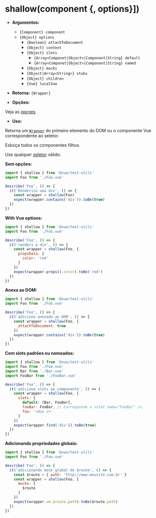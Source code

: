 # shallow(component {, options}])

- **Argumentos:**

  - `{Component} component`
  - `{Object} options`
    - `{Boolean} attachToDocument`
    - `{Object} context`
    - `{Object} slots`
        - `{Array<Componet|Object>|Component|String} default`
        - `{Array<Componet|Object>|Component|String} named`
    - `{Object} mocks`
    - `{Object|Array<String>} stubs`
    - `{Object} children`
    - `{Vue} localVue`

- **Retorna:** `{Wrapper}`

- **Opções:**

Veja as [opçoes](./options.md)

- **Uso:**

Retorna um [`Wrapper`](wrapper/README.md) do primeiro elemento do DOM ou o componente Vue correspondente ao seletor.

Esboça todos os componentes filhos.

Use qualquer [seletor](selectors.md) válido.

**Sem opções:**

```js
import { shallow } from '@vue/test-utils'
import Foo from './Foo.vue'

describe('Foo', () => {
  it('Renderiza uma div', () => {
    const wrapper = shallow(Foo)
    expect(wrapper.contains('div')).toBe(true)
  })
})
```

**With Vue options:**

```js
import { shallow } from '@vue/test-utils'
import Foo from './Foo.vue'

describe('Foo', () => {
  it('renders a div', () => {
    const wrapper = shallow(Foo, {
      propsData: {
        color: 'red'
      }
    })
    expect(wrapper.props().color).toBe('red')
  })
})
```

**Anexa ao DOM:**

```js
import { shallow } from '@vue/test-utils'
import Foo from './Foo.vue'

describe('Foo', () => {
  it('adiciona anexado ao DOM', () => {
    const wrapper = shallow(Foo, {
      attachToDocument: true
    })
    expect(wrapper.contains('div')).toBe(true)
  })
})
```

**Com slots padrões ou nomeados:**

```js
import { shallow } from '@vue/test-utils'
import Foo from './Foo.vue'
import Bar from './Bar.vue'
import FooBar from './FooBar.vue'

describe('Foo', () => {
  it('adiciona slots ao componente', () => {
    const wrapper = shallow(Foo, {
      slots: {
        default: [Bar, FooBar],
        fooBar: FooBar, // Corresponde a <slot name="FooBar" />,
        foo: '<div />'
      }
    })
    expect(wrapper.find('div')).toBe(true)
  })
})
```

**Adicionando propriedades globais:**

```js
import { shallow } from '@vue/test-utils'
import Foo from './Foo.vue'

describe('Foo', () => {
  it('adicionando mock global do $route', () => {
    const $route = { path: 'http://www.meusite.com.br' }
    const wrapper = shallow(Foo, {
      mocks: {
        $route
      }
    })
    expect(wrapper.vm.$route.path).toBe($route.path)
  })
})
```

